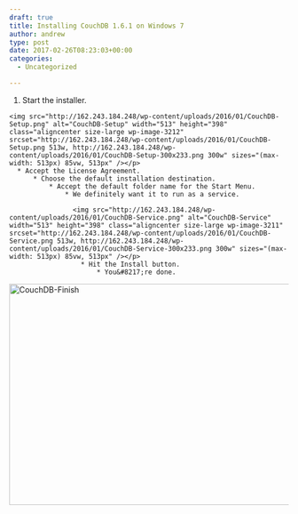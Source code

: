 ```yaml
---
draft: true
title: Installing CouchDB 1.6.1 on Windows 7
author: andrew
type: post
date: 2017-02-26T08:23:03+00:00
categories:
  - Uncategorized

---
```

  1. Start the installer.
  
    <img src="http://162.243.184.248/wp-content/uploads/2016/01/CouchDB-Setup.png" alt="CouchDB-Setup" width="513" height="398" class="aligncenter size-large wp-image-3212" srcset="http://162.243.184.248/wp-content/uploads/2016/01/CouchDB-Setup.png 513w, http://162.243.184.248/wp-content/uploads/2016/01/CouchDB-Setup-300x233.png 300w" sizes="(max-width: 513px) 85vw, 513px" /></p> 
      * Accept the License Agreement. 
          * Choose the default installation destination. 
              * Accept the default folder name for the Start Menu. 
                  * We definitely want it to run as a service.
  
                    <img src="http://162.243.184.248/wp-content/uploads/2016/01/CouchDB-Service.png" alt="CouchDB-Service" width="513" height="398" class="aligncenter size-large wp-image-3211" srcset="http://162.243.184.248/wp-content/uploads/2016/01/CouchDB-Service.png 513w, http://162.243.184.248/wp-content/uploads/2016/01/CouchDB-Service-300x233.png 300w" sizes="(max-width: 513px) 85vw, 513px" /></p> 
                      * Hit the Install button. 
                          * You&#8217;re done.
  
                            
<img src="http://162.243.184.248/wp-content/uploads/2016/01/CouchDB-Finish.png" alt="CouchDB-Finish" width="513" height="398" class="aligncenter size-full wp-image-3210" srcset="http://162.243.184.248/wp-content/uploads/2016/01/CouchDB-Finish.png 513w, http://162.243.184.248/wp-content/uploads/2016/01/CouchDB-Finish-300x233.png 300w" sizes="(max-width: 513px) 85vw, 513px" /> </ol>

